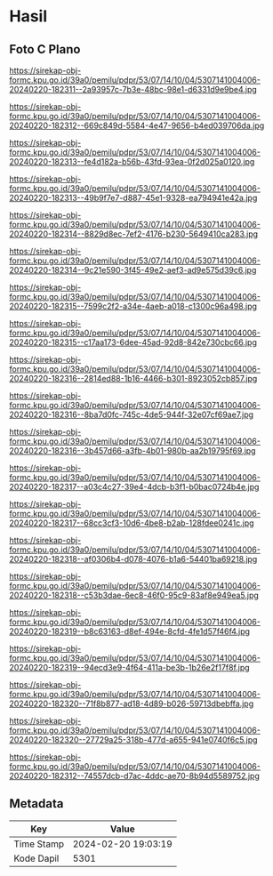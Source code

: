 # Hasil

## Foto C Plano

https://sirekap-obj-formc.kpu.go.id/39a0/pemilu/pdpr/53/07/14/10/04/5307141004006-20240220-182311--2a93957c-7b3e-48bc-98e1-d6331d9e9be4.jpg

https://sirekap-obj-formc.kpu.go.id/39a0/pemilu/pdpr/53/07/14/10/04/5307141004006-20240220-182312--669c849d-5584-4e47-9656-b4ed039706da.jpg

https://sirekap-obj-formc.kpu.go.id/39a0/pemilu/pdpr/53/07/14/10/04/5307141004006-20240220-182313--fe4d182a-b56b-43fd-93ea-0f2d025a0120.jpg

https://sirekap-obj-formc.kpu.go.id/39a0/pemilu/pdpr/53/07/14/10/04/5307141004006-20240220-182313--49b9f7e7-d887-45e1-9328-ea794941e42a.jpg

https://sirekap-obj-formc.kpu.go.id/39a0/pemilu/pdpr/53/07/14/10/04/5307141004006-20240220-182314--8829d8ec-7ef2-4176-b230-5649410ca283.jpg

https://sirekap-obj-formc.kpu.go.id/39a0/pemilu/pdpr/53/07/14/10/04/5307141004006-20240220-182314--9c21e590-3f45-49e2-aef3-ad9e575d39c6.jpg

https://sirekap-obj-formc.kpu.go.id/39a0/pemilu/pdpr/53/07/14/10/04/5307141004006-20240220-182315--7599c2f2-a34e-4aeb-a018-c1300c96a498.jpg

https://sirekap-obj-formc.kpu.go.id/39a0/pemilu/pdpr/53/07/14/10/04/5307141004006-20240220-182315--c17aa173-6dee-45ad-92d8-842e730cbc66.jpg

https://sirekap-obj-formc.kpu.go.id/39a0/pemilu/pdpr/53/07/14/10/04/5307141004006-20240220-182316--2814ed88-1b16-4466-b301-8923052cb857.jpg

https://sirekap-obj-formc.kpu.go.id/39a0/pemilu/pdpr/53/07/14/10/04/5307141004006-20240220-182316--8ba7d0fc-745c-4de5-944f-32e07cf69ae7.jpg

https://sirekap-obj-formc.kpu.go.id/39a0/pemilu/pdpr/53/07/14/10/04/5307141004006-20240220-182316--3b457d66-a3fb-4b01-980b-aa2b19795f69.jpg

https://sirekap-obj-formc.kpu.go.id/39a0/pemilu/pdpr/53/07/14/10/04/5307141004006-20240220-182317--a03c4c27-39e4-4dcb-b3f1-b0bac0724b4e.jpg

https://sirekap-obj-formc.kpu.go.id/39a0/pemilu/pdpr/53/07/14/10/04/5307141004006-20240220-182317--68cc3cf3-10d6-4be8-b2ab-128fdee0241c.jpg

https://sirekap-obj-formc.kpu.go.id/39a0/pemilu/pdpr/53/07/14/10/04/5307141004006-20240220-182318--af0306b4-d078-4076-b1a6-54401ba69218.jpg

https://sirekap-obj-formc.kpu.go.id/39a0/pemilu/pdpr/53/07/14/10/04/5307141004006-20240220-182318--c53b3dae-6ec8-46f0-95c9-83af8e949ea5.jpg

https://sirekap-obj-formc.kpu.go.id/39a0/pemilu/pdpr/53/07/14/10/04/5307141004006-20240220-182319--b8c63163-d8ef-494e-8cfd-4fe1d57f46f4.jpg

https://sirekap-obj-formc.kpu.go.id/39a0/pemilu/pdpr/53/07/14/10/04/5307141004006-20240220-182319--94ecd3e9-4f64-411a-be3b-1b26e2f17f8f.jpg

https://sirekap-obj-formc.kpu.go.id/39a0/pemilu/pdpr/53/07/14/10/04/5307141004006-20240220-182320--71f8b877-ad18-4d89-b026-59713dbebffa.jpg

https://sirekap-obj-formc.kpu.go.id/39a0/pemilu/pdpr/53/07/14/10/04/5307141004006-20240220-182320--27729a25-318b-477d-a655-941e0740f6c5.jpg

https://sirekap-obj-formc.kpu.go.id/39a0/pemilu/pdpr/53/07/14/10/04/5307141004006-20240220-182312--74557dcb-d7ac-4ddc-ae70-8b94d5589752.jpg


## Metadata

| Key        | Value               |
| ---------- | ------------------- |
| Time Stamp | 2024-02-20 19:03:19 |
| Kode Dapil | 5301                |




